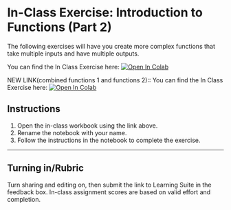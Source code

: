 # In-Class Exercise: Introduction to Functions (Part 2)

The following exercises will have you create more complex functions that take multiple inputs and have multiple outputs.

You can find the In Class Exercise here:
<a href="https://colab.research.google.com/github/byu-cce270/content/blob/main/docs/unit2/05_advance_functions_files/functions2_in_class.ipynb" target="_blank"><img src="https://colab.research.google.com/assets/colab-badge.svg" alt="Open In Colab"/></a>

NEW LINK(combined functions 1 and functions 2):: 
You can find the In Class Exercise here:
<a href="https://colab.research.google.com/github/byu-cce270/content/blob/main/docs/unit2/04_functions_intro/functions_in_class.ipynb" target="_blank"><img src="https://colab.research.google.com/assets/colab-badge.svg" alt="Open In Colab"/></a>


## Instructions
1. Open the in-class workbook using the link above.
2. Rename the notebook with your name.
3. Follow the instructions in the notebook to complete the exercise.


---

## Turning in/Rubric
Turn sharing and editing on, then submit the link to Learning Suite in the feedback box. In-class assignment scores are based on valid effort and completion.
